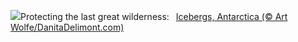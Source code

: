 ![](https://www.bing.com/th?id=OHR.IcebergsAntarctica_EN-GB9447266279_UHD.jpg&w=1000)Protecting the last great wilderness:&nbsp;&ensp;[Icebergs, Antarctica (© Art Wolfe/DanitaDelimont.com)](https://www.bing.com/th?id=OHR.IcebergsAntarctica_EN-GB9447266279_UHD.jpg)
<br><br/>

